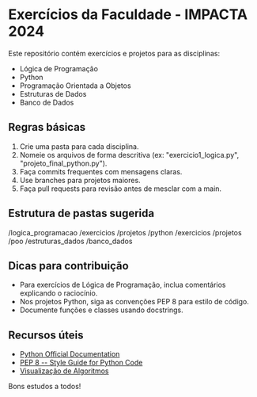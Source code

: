 # Exercícios da Faculdade - IMPACTA 2024

Este repositório contém exercícios e projetos para as disciplinas:
- Lógica de Programação
- Python
- Programação Orientada a Objetos
- Estruturas de Dados
- Banco de Dados

## Regras básicas
1. Crie uma pasta para cada disciplina.
2. Nomeie os arquivos de forma descritiva (ex: "exercicio1_logica.py", "projeto_final_python.py").
3. Faça commits frequentes com mensagens claras.
4. Use branches para projetos maiores.
5. Faça pull requests para revisão antes de mesclar com a main.

## Estrutura de pastas sugerida
/logica_programacao
    /exercicios
    /projetos
/python
    /exercicios
    /projetos
/poo
/estruturas_dados
/banco_dados

## Dicas para contribuição
- Para exercícios de Lógica de Programação, inclua comentários explicando o raciocínio.
- Nos projetos Python, siga as convenções PEP 8 para estilo de código.
- Documente funções e classes usando docstrings.

## Recursos úteis
- [Python Official Documentation](https://docs.python.org/3/)
- [PEP 8 -- Style Guide for Python Code](https://www.python.org/dev/peps/pep-0008/)
- [Visualização de Algoritmos](https://visualgo.net/)

Bons estudos a todos!